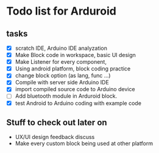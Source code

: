 Todo list for Arduroid
====

## tasks

- [X] scratch IDE, Arduino IDE analyzation
- [X] Make Block code in workspace, basic UI design
- [X] Make Listener for every component, 
- [X] Using android platform, block coding practice
- [X] change block option (as lang, func ...)
- [X] Compile with server side Arduino IDE
- [X] import compiled source code to Arduino device
- [ ] Add bluetooth module in Arduroid block.
- [X] test Android to Arduino coding with example code

## Stuff to check out later on

* UX/UI design feedback discuss
* Make every custom block being used at other platform
